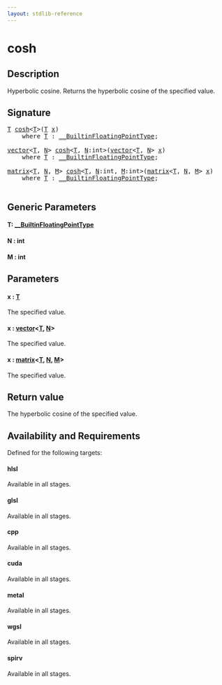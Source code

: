 ```yaml
---
layout: stdlib-reference
---
```


# cosh

## Description

Hyperbolic cosine. Returns the hyperbolic cosine of the specified value.



## Signature 

<pre>
<a href="cosh.html#typeparam-T" class="code_type">T</a> <a href="cosh.html">cosh</a>&lt;<a href="cosh.html#typeparam-T" class="code_type">T</a>&gt;(<a href="cosh.html#typeparam-T" class="code_type">T</a> <a href="cosh.html#decl-x" class="code_param">x</a>)
    <span class='code_keyword'>where</span> <a href="cosh.html#typeparam-T" class="code_type">T</a> : <a href="../interfaces/0_builtinfloatingpointtype-029hm/index.html" class="code_type">__BuiltinFloatingPointType</a>;

<a href="../types/vector/index.html" class="code_type">vector</a>&lt;<a href="cosh.html#typeparam-T" class="code_type">T</a>, <a href="cosh.html#decl-N" class="code_var">N</a>&gt; <a href="cosh.html">cosh</a>&lt;<a href="cosh.html#typeparam-T" class="code_type">T</a>, <a href="cosh.html#decl-N" class="code_var">N</a>:<span class="code_keyword">int</span>&gt;(<a href="../types/vector/index.html" class="code_type">vector</a>&lt;<a href="cosh.html#typeparam-T" class="code_type">T</a>, <a href="cosh.html#decl-N" class="code_var">N</a>&gt; <a href="cosh.html#decl-x" class="code_param">x</a>)
    <span class='code_keyword'>where</span> <a href="cosh.html#typeparam-T" class="code_type">T</a> : <a href="../interfaces/0_builtinfloatingpointtype-029hm/index.html" class="code_type">__BuiltinFloatingPointType</a>;

<a href="../types/matrix/index.html" class="code_type">matrix</a>&lt;<a href="cosh.html#typeparam-T" class="code_type">T</a>, <a href="cosh.html#decl-N" class="code_var">N</a>, <a href="cosh.html#decl-M" class="code_var">M</a>&gt; <a href="cosh.html">cosh</a>&lt;<a href="cosh.html#typeparam-T" class="code_type">T</a>, <a href="cosh.html#decl-N" class="code_var">N</a>:<span class="code_keyword">int</span>, <a href="cosh.html#decl-M" class="code_var">M</a>:<span class="code_keyword">int</span>&gt;(<a href="../types/matrix/index.html" class="code_type">matrix</a>&lt;<a href="cosh.html#typeparam-T" class="code_type">T</a>, <a href="cosh.html#decl-N" class="code_var">N</a>, <a href="cosh.html#decl-M" class="code_var">M</a>&gt; <a href="cosh.html#decl-x" class="code_param">x</a>)
    <span class='code_keyword'>where</span> <a href="cosh.html#typeparam-T" class="code_type">T</a> : <a href="../interfaces/0_builtinfloatingpointtype-029hm/index.html" class="code_type">__BuiltinFloatingPointType</a>;

</pre>

## Generic Parameters

####  <a id="typeparam-T"></a>T: [\_\_BuiltinFloatingPointType](../interfaces/0_builtinfloatingpointtype-029hm/index.html)
####  <a id="decl-N"></a>N  : int
####  <a id="decl-M"></a>M  : int

## Parameters

####  <a id="decl-x"></a>x  : [T](cosh.html#typeparam-T)
The specified value.

####  <a id="decl-x"></a>x  : [vector](../types/vector/index.html)\<[T](../types/vector/index.html#typeparam-T), [N](../types/vector/index.html#decl-N)\>
The specified value.

####  <a id="decl-x"></a>x  : [matrix](../types/matrix/index.html)\<[T](../types/matrix/t-0.html), [N](../types/matrix/index.html#decl-N), [M](../types/matrix/index.html#decl-M)\>
The specified value.


## Return value
The hyperbolic cosine of the specified value.


## Availability and Requirements

Defined for the following targets:

#### hlsl
Available in all stages.

#### glsl
Available in all stages.

#### cpp
Available in all stages.

#### cuda
Available in all stages.

#### metal
Available in all stages.

#### wgsl
Available in all stages.

#### spirv
Available in all stages.



